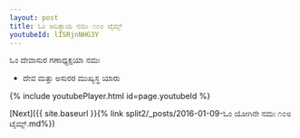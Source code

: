 ```yaml
---
layout: post
title: ಓಂ ಆದಿತ್ಯಾಯ ನಮಃ ೧೦೮ ಟೈಮ್ಸ್
youtubeId: lISRjnNHG3Y
---
```

 
 
 ಓಂ ದೇವಾಸುರ ಗಣಾಧ್ಯಕ್ಷಯಾ ನಮಃ  
 
 -  ದೇವ ಮತ್ತು ಅಸುರರ ಮುಖ್ಯಸ್ಥ ಯಾರು 
 
  
 
  
 
 
 
 
 
 


{% include youtubePlayer.html id=page.youtubeId %}
 
[Next]({{ site.baseurl }}{% link  split2/_posts/2016-01-09-ಓಂ ಯೋಗಿನೇ ನಮಃ ೧೦೮ ಟೈಮ್ಸ್.md%})
 
